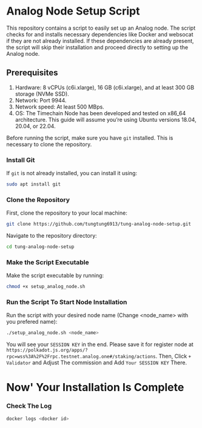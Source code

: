 # Analog Node Setup Script

This repository contains a script to easily set up an Analog node. The script checks for and installs necessary dependencies like Docker and websocat if they are not already installed. If these dependencies are already present, the script will skip their installation and proceed directly to setting up the Analog node.

## Prerequisites
1. Hardware: 8 vCPUs (c6i.xlarge), 16 GB (c6i.xlarge), and at least 300 GB storage (NVMe SSD).
2. Network: Port 9944.
3. Network speed: At least 500 MBps.
4. OS: The Timechain Node has been developed and tested on x86_64 architecture. This guide will assume you’re using Ubuntu versions 18.04, 20.04, or 22.04.

Before running the script, make sure you have `git` installed. This is necessary to clone the repository.

### Install Git

If `git` is not already installed, you can install it using:

```bash
sudo apt install git
```




### Clone the Repository
First, clone the repository to your local machine:
```bash
git clone https://github.com/tungtung6913/tung-analog-node-setup.git
```





Navigate to the repository directory:
```bash
cd tung-analog-node-setup
```





### Make the Script Executable
Make the script executable by running:
```bash
chmod +x setup_analog_node.sh
```





### Run the Script To Start Node Installation
Run the script with your desired node name (Change <node_name> with you prefered name):
```bash
./setup_analog_node.sh <node_name>
```
You will see your `SESSION KEY` in the end. Please save it for register node at `https://polkadot.js.org/apps/?rpc=wss%3A%2F%2Frpc.testnet.analog.one#/staking/actions`. Then, Click `+ Validator` and Adjust The commission and Add `Your SESSION KEY` There.






# Now' Your Installation Is Complete



### Check The Log
```bash
docker logs <docker id>
```


